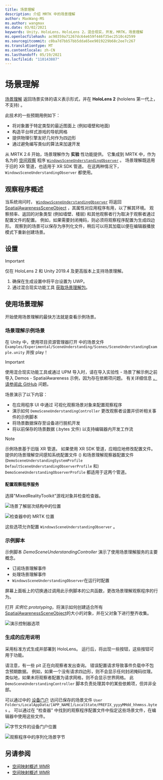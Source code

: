 ```yaml
---
title: 场景理解
description: 介绍 MRTK 中的场景理解
author: MaxWang-MS
ms.author: wangmax
ms.date: 03/02/2021
keywords: Unity，HoloLens，HoloLens 2，混合现实，开发，MRTK，场景理解
ms.openlocfilehash: ac90359a71267dc64e659f446f35ec2510c42599
ms.sourcegitcommit: c0ba7d7bb57bb5dda65ee9019229b68c2ee7c267
ms.translationtype: MT
ms.contentlocale: zh-CN
ms.lasthandoff: 05/19/2021
ms.locfileid: "110143887"
---
```

# <a name="scene-understanding"></a>场景理解

[场景理解](/windows/mixed-reality/scene-understanding) 返回场景实体的语义表示形式，并在 __HoloLens 2__ (hololens 第一代上，不支持) 。

此技术的一些预期用例如下：
* 将对象置于特定类型的最近图面上 (例如墙壁和地面) 
* 构造平台样式游戏的导航网格
* 提供物理引擎友好几何作为四边形
* 通过避免编写类似的算法来加速开发

从 MRTK 2.6 开始，场景理解作为 __实验__ 性功能提供。 它集成到 MRTK 中，作为名为的 [空间观察](spatial-awareness-getting-started.md#register-observers) 程序 [`WindowsSceneUnderstandingObserver`](xref:Microsoft.MixedReality.Toolkit.WindowsSceneUnderstanding.Experimental.WindowsSceneUnderstandingObserver) 。 场景理解既适用于旧的 XR 管道，也适用于 XR SDK 管道。 在这两种情况下， `WindowsSceneUnderstandingObserver` 都使用。

## <a name="observer-overview"></a>观察程序概述

当系统询问时， [`WindowsSceneUnderstandingObserver`](xref:Microsoft.MixedReality.Toolkit.WindowsSceneUnderstanding.Experimental.WindowsSceneUnderstandingObserver) 将返回 [SpatialAwarenessSceneObject](xref:Microsoft.MixedReality.Toolkit.Experimental.SpatialAwareness.SpatialAwarenessSceneObject) ，其属性对应用程序有用，以了解其环境。 观察频率、返回的对象类型 (例如墙壁、楼层) 和其他观察者行为取决于观察者通过配置文件的配置。 例如，如果需要封闭掩码，则必须将观察程序配置为生成四边形。 观察到的场景可以保存为序列化文件，稍后可以将其加载以便在编辑器播放模式下重新创建场景。

## <a name="setup"></a>设置

> [!IMPORTANT]
> 仅在 HoloLens 2 和 Unity 2019.4 及更高版本上支持场景理解。

1. 确保在生成设置中将平台设置为 UWP。
1. 通过混合现实功能工具 [获取场景理解包](https://aka.ms/MRFeatureTool)。

## <a name="using-scene-understanding"></a>使用场景理解

开始使用场景理解的最快方法就是查看示例场景。

### <a name="scene-understanding-sample-scene"></a>场景理解示例场景

在 Unity 中，使用项目资源管理器打开 中的场景文件 `Examples/Experimental/SceneUnderstanding/Scenes/SceneUnderstandingExample.unity` 并按 play！

> [!IMPORTANT]
> 使用混合现实功能工具或通过 UPM 导入时，请在导入实验性 - 场景了解示例之前导入 Demos - SpatialAwareness 示例，因为存在依赖项问题。 有关详细信息 [，请参阅此 GitHub](https://github.com/microsoft/MixedRealityToolkit-Unity/issues/9431) 问题。

场景演示了以下内容：

* 在应用程序 UI 中通过 可视化观察场景对象来配置观察程序
* 演示如何 `DemoSceneUnderstandingController` 更改观察者设置并侦听相关事件的示例脚本
* 将场景数据保存至设备进行脱机开发
* 将以前保存的场景数据 (.bytes 文件) 以支持编辑器内开发工作流

> [!NOTE] 
> 示例场景基于旧版 XR 管道。 如果使用 XR SDK 管道，应相应地修改配置文件。 提供的场景理解空间感知系统配置文件 () 和场景理解观察器配置文件 (`DemoSceneUnderstandingSystemProfile` `DefaultSceneUnderstandingObserverProfile` 和) `DemoSceneUnderstandingObserverProfile` 都适用于这两个管道。

#### <a name="configuring-the-observer-service"></a>配置观察程序服务

选择"MixedRealityToolkit"游戏对象并检查检查器。

![场景了解层次结构中的位置](../images/spatial-awareness/MRTKHierarchy.png)

![检查器中的 MRTK 位置](../images/spatial-awareness/MRTKLocation.png)

这些选项允许配置 `WindowsSceneUnderstandingObserver` 。

### <a name="example-script"></a>示例脚本

示例脚本 _DemoSceneUnderstandingController_ 演示了使用场景理解服务的主要概念。

* 订阅场景理解事件
* 处理场景理解事件
* `WindowsSceneUnderstandingObserver`在运行时配置

屏幕上面板上的切换通过调用此示例脚本的公共函数，更改场景理解观察程序的行为。

打开 *实例化 prototyping*，将演示如何创建适合所有 [SpatialAwarenessSceneObject](xref:Microsoft.MixedReality.Toolkit.Experimental.SpatialAwareness.SpatialAwarenessSceneObject)的大小的对象，并在父对象下进行整齐收集。

![演示控制器选项](../images/spatial-awareness/Controller.png)

### <a name="built-app-notes"></a>生成的应用说明

采用标准方式生成并部署到 HoloLens。 运行后，将出现一些按钮，这些按钮可用于功能。

请注意，有一些 pit 正在向观察者发出查询。 错误配置请求导致事件负载中不包含预期数据。 例如，如果一个没有请求四边形，则不会显示任何封闭掩码纹理。 类似地，如果未将观察者配置为请求网格，则不会显示世界网格。 此 `DemoSceneUnderstandingController` 脚本负责处理其中的某些依赖项，但并非全部。

可以通过中的 [设备门户](/windows/mixed-reality/using-the-windows-device-portal) 访问已保存的场景文件 `User Folders/LocalAppData/[APP_NAME]/LocalState/PREFIX_yyyyMMdd_hhmmss.bytes` 。 可以通过在 "检查器" 中找到的观察程序配置文件中指定这些场景文件，在编辑器中使用这些文件。

![字节文件的设备门户位置](../images/spatial-awareness/BytesInDevicePortal.png)

![观察程序中的序列化场景字节](../images/spatial-awareness/BytesLocationInObserver.png)

## <a name="see-also"></a>另请参阅

* [空间映射概述 WMR](/windows/mixed-reality/scene-understanding)
* [空间映射概述 WMR](/windows/mixed-reality/scene-understanding-sdk)